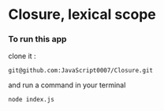 # Closure, lexical scope

### To run this app
clone it :
```
git@github.com:JavaScript0007/Closure.git
```

and run a command in your terminal
```
node index.js
```
